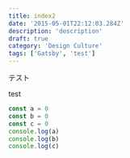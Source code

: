 ```yaml
---
title: index2
date: '2015-05-01T22:12:03.284Z'
description: 'description'
draft: true
category: 'Design Culture'
tags: ['Gatsby', 'test']
---
```


テスト

test

```javascript{1-3,6}:title=src/index.js
const a = 0
const b = 0
const c = 0
console.log(a)
console.log(b)
console.log(c)
```
